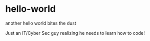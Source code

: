 # hello-world
another hello world bites the dust

Just an IT/Cyber Sec guy realizing he needs to learn how to code!
